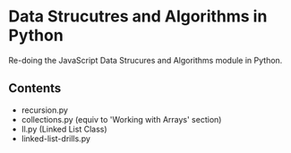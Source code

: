 # Data Strucutres and Algorithms in Python

Re-doing the JavaScript Data Strucures and Algorithms module in Python.

## Contents

- recursion.py
- collections.py (equiv to 'Working with Arrays' section)
- ll.py (Linked List Class)
- linked-list-drills.py
